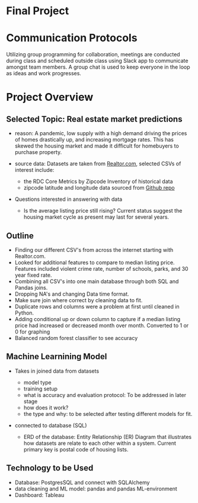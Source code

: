 # Final Project

# Communication Protocols
Utilizing group programming for collaboration, meetings are conducted during class and scheduled outside class using Slack app to communicate amongst team members. A group chat is used to keep everyone in the loop as ideas and work progresses. 

# Project Overview

## Selected Topic: Real estate market predictions
- reason: A pandemic, low supply with a high demand driving the prices of homes drastically up, and increasing mortgage rates. This  has skewed the housing market and made it difficult for homebuyers to purchase property. 
- source data: Datasets are taken from [Realtor.com](https://www.realtor.com/research/data/), selected CSVs of interest include:
    * the RDC Core Metrics by Zipcode Inventory of historical data
    * zipcode latitude and longitude data sourced from [Github repo](https://github.com/midwire/free_zipcode_data/blob/5f831e3918488751a701b583a419ca3e1d44d93f/all_us_zipcodes.csv)

- Questions interested in answering with data
    * Is the average listing price still rising? Current status suggest the housing market cycle as present may last for several years.
## Outline
   * Finding our different CSV's from across the internet starting with Realtor.com. 
   * Looked for additional features to compare to median listing price. Features included violent crime rate, number of schools, parks, and 30 year fixed rate. 
   * Combining all CSV's into one main database through both SQL and Pandas joins. 
   * Dropping NA's and changing Data time format. 
   * Make sure join where correct by cleaning data to fit. 
   * Duplicate rows and columns were a problem at first until cleaned in Python. 
   * Adding conditional up or down column to capture if a median listing price had increased or decreased month over month. Converted to 1 or 0 for graphing
   * Balanced random forest classifier to see accuracy
## Machine Learnining Model
- Takes in joined data from datasets 
    * model type
    * training setup
    * what is accuracy and evaluation protocol: To be addressed in later stage
    * how does it work?
    * the type and why: to be selected after testing different models for fit.

- connected to database (SQL)
    *  ERD of the database: Entity Relationship (ER) Diagram that 
            illustrates how datasets are relate to each other within a system. 
            Current primary key is postal code of housing lists.
        


## Technology to be Used

- Database: PostgresSQL and connect with SQLAlchemy
- data cleaning and ML model: pandas and pandas ML-environment
- Dashboard: Tableau
